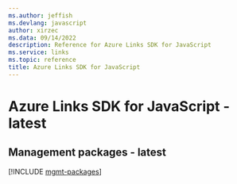 ```yaml
---
ms.author: jeffish
ms.devlang: javascript
author: xirzec
ms.data: 09/14/2022
description: Reference for Azure Links SDK for JavaScript
ms.service: links
ms.topic: reference
title: Azure Links SDK for JavaScript
---
```

# Azure Links SDK for JavaScript - latest

## Management packages - latest
[!INCLUDE [mgmt-packages](links-mgmt-index.md)]